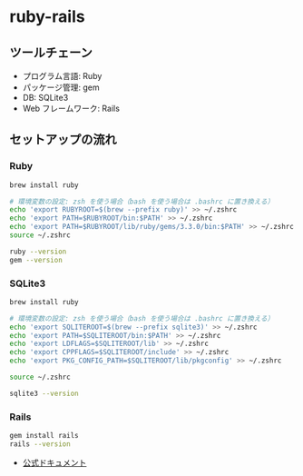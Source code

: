 # ruby-rails

## ツールチェーン

- プログラム言語: Ruby
- パッケージ管理: gem
- DB: SQLite3
- Web フレームワーク: Rails

## セットアップの流れ

### Ruby

```bash
brew install ruby

# 環境変数の設定: zsh を使う場合（bash を使う場合は .bashrc に置き換える）
echo 'export RUBYROOT=$(brew --prefix ruby)' >> ~/.zshrc
echo 'export PATH=$RUBYROOT/bin:$PATH' >> ~/.zshrc
echo 'export PATH=$RUBYROOT/lib/ruby/gems/3.3.0/bin:$PATH' >> ~/.zshrc
source ~/.zshrc

ruby --version
gem --version
```

### SQLite3

```bash
brew install ruby

# 環境変数の設定: zsh を使う場合（bash を使う場合は .bashrc に置き換える）
echo 'export SQLITEROOT=$(brew --prefix sqlite3)' >> ~/.zshrc
echo 'export PATH=$SQLITEROOT/bin:$PATH' >> ~/.zshrc
echo 'export LDFLAGS=$SQLITEROOT/lib' >> ~/.zshrc
echo 'export CPPFLAGS=$SQLITEROOT/include' >> ~/.zshrc
echo 'export PKG_CONFIG_PATH=$SQLITEROOT/lib/pkgconfig' >> ~/.zshrc

source ~/.zshrc

sqlite3 --version
```

### Rails

```bash
gem install rails
rails --version
```

- [公式ドキュメント](https://guides.rubyonrails.org/getting_started.html#creating-a-new-rails-project)
